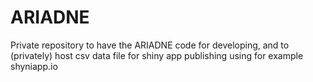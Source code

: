 # ARIADNE
Private repository to have the ARIADNE code for developing, and to (privately) host csv data file for shiny app publishing using for example shyniapp.io
